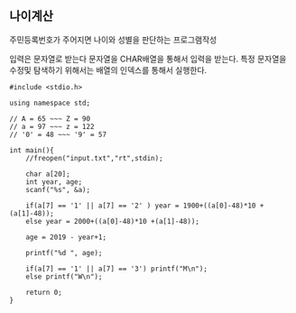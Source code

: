 ## 나이계산

주민등록번호가 주어지면 나이와 성별을 판단하는 프로그램작성

입력은 문자열로 받는다 문자열을 CHAR배열을 통해서 입력을 받는다. 
특정 문자열을 수정및 탐색하기 위해서는 배열의 인덱스를 통해서 실행한다.

~~~
#include <stdio.h>

using namespace std;

// A = 65 ~~~ Z = 90
// a = 97 ~~~ z = 122
// '0' = 48 ~~~ '9' = 57

int main(){
	//freopen("input.txt","rt",stdin);
	
	char a[20];	
	int year, age;	
	scanf("%s", &a);
	
	if(a[7] == '1' || a[7] == '2' ) year = 1900+((a[0]-48)*10 +(a[1]-48));
	else year = 2000+((a[0]-48)*10 +(a[1]-48));
	
	age = 2019 - year+1;
	
	printf("%d ", age);
	
	if(a[7] == '1' || a[7] == '3') printf("M\n");
	else printf("W\n");
	
	return 0;
}
~~~
